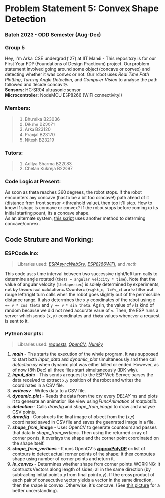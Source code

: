 # Problem Statement 5: Convex Shape Detection
### Batch 2023 - ODD Semester (Aug-Dec)
### Group 5

Hey, I'm Arka, CSE undergrad ('27) at IIT Mandi - This repository is for our First Year FDP (Foundations of Design Practicum) project. Our problem statement involved going around some object (concave or convex) and detecting whether it was convex or not. Our robot uses *Real Time Path Plotting*, *Turning Angle Detection*, and *Computer Vision* to analyse the path followed and decide concavity.  
**Sensors:** HC-SR04 ultrasonic sensor  
**Microcontroller:** NodeMCU ESP8266 (WiFi connectivity!)  

### Members:
> 1. Bhumika B23036
> 2. Diksha B23071
> 3. Arka B23120
> 4. Pranjal B23170
> 5. Nitesh B23219

### Tutors:
> 1. Aditya Sharma B22083
> 2. Chetan Kukreja B22097

### Code Logic at Present:
As soon as theta reaches 360 degrees, the robot stops. If the robot encounters any concave (has to be a bit too concave!) path ahead of it (distance from front sensor < threahold value), then too it'll stop. How to know if shape is concave or convex? If the robot stops before coming to its initial starting pount, its a concave shape.  
As an alternate system, [this script](./scripts/is_convex.py) uses another method to determing concave/convex.  

## Code Struture and Working:

### ESPCode.ino:
> Libraries used: *[ESPAsyncWebSrv](https://reference.arduino.cc/reference/en/libraries/espasyncwebsrv/)*, *[ESP8266WiFi](https://arduino-esp8266.readthedocs.io/en/latest/esp8266wifi/readme.html)*, and *math*

This code uses time interval between two successive right/left turn calls to determine angle rotated (`theta = angular velocity * time`). Note that the value of angular velocity (`thetapersec`) is solely determined by experiments, not by theoretical calulations. Counters (`right_c, left_c`) are to filter out rouge left/right turn calls when the robot goes slightly out of the permissible distance range. It also determines the x,y coordinates of the robot using `x += v * cos theta` and `y += v * sin theta`. Again, the value of `v` is kind of random because we did not need accurate value of `v`. Then, the ESP runs a server which sends `(x,y)` coordinates and `theta` values whenever a request is sent to it.

### Python Scripts:
> Libraries used: *[requests](https://docs.python-requests.org/en/latest/user/quickstart/)*, *[OpenCV](https://opencv-python.readthedocs.io/_/downloads/en/latest/pdf/)*, *[NumPy](https://numpy.org/doc/)*

1. ***main*** - This starts the execution of the whole program. It was supposed to start both *input_data* and *dynamic_plot* simultaneously and then call *detection.py* when dynamic plot was either killed or ended. However, as of now (8th Dec) all three files start simultaneously (IDK why).
2. ***input_data*** - This sends a request to the ESP Web Server; parses the data received to extract `x,y` position of the robot and writes the coordinates in a CSV file.
3. ***writecsv*** - Writes data to a CSV file.
4. ***dynamic_plot*** - Reads the data from the csv every *DELAY* ms and plots it to generate an animation like view using *FuncAnimation* of *matplotlib*.
5. ***detection*** - Calls *drawfig* and *shape_from_image* to draw and analyse CSV points.
6. ***drawfig*** - Constructs the final image of object from the (x,y) coordinated saved in CSV file and saves the geenrated image in a file.
7. ***shape_from_image*** - Uses OpenCV to generate countours and passes that data to *shape_from_vertices*. Then using the returned array of corner points, it overlays the shape and the corner point coordinated on the shape itself.
8. ***shape_from_vertices*** - It runs OpenCV's **[approxPolyDP](https://docs.opencv.org/4.x/dd/d49/tutorial_py_contour_features.html)** on list of contours to detect actual corner points of the shape; it then computes shape using number of corner points and return it.
9. ***is_convex*** - Determines whether shape from corner points. WORKING: It contructs Vectors along length of sides; all in the same direction (by subtracting initial point x,y from final point x,y). If the cross product of each pair of consecutive vector yields a vector in the same direction, then the shape is convex. Otherwise, it's concave. (See [this picture](convexLogic.png) for a better understanding).
